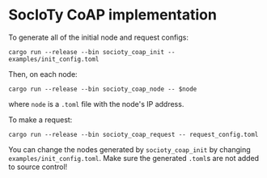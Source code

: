 # SocIoTy CoAP implementation

To generate all of the initial node and request configs:

```
cargo run --release --bin socioty_coap_init -- examples/init_config.toml
```

Then, on each node:
```
cargo run --release --bin socioty_coap_node -- $node
```
where `node` is a `.toml` file with the node's IP address.

To make a request:
```
cargo run --release --bin socioty_coap_request -- request_config.toml
```

You can change the nodes generated by `socioty_coap_init` by changing `examples/init_config.toml`. Make sure the generated `.toml`s are not added to source control!
